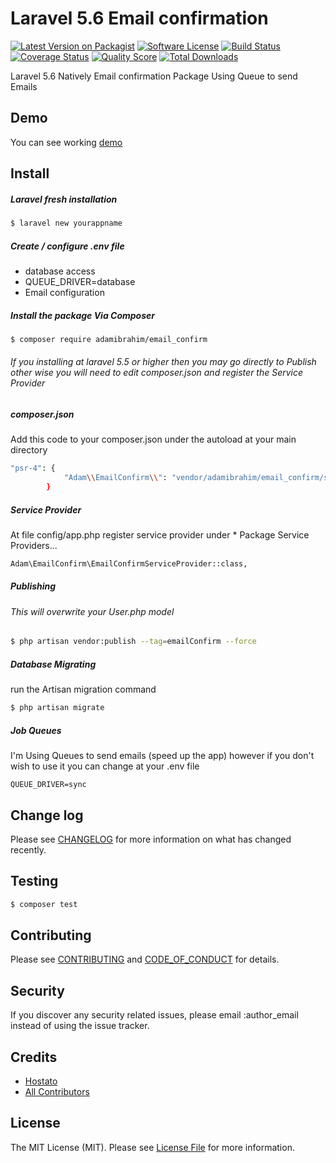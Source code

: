 # Laravel 5.6 Email confirmation

[![Latest Version on Packagist][ico-version]][link-packagist]
[![Software License][ico-license]](LICENSE.md)
[![Build Status][ico-travis]][link-travis]
[![Coverage Status][ico-scrutinizer]][link-scrutinizer]
[![Quality Score][ico-code-quality]][link-code-quality]
[![Total Downloads][ico-downloads]][link-downloads]

Laravel 5.6 Natively Email confirmation Package Using Queue to send Emails

## Demo

You can see working [demo](https://www.emailconfirm.hostato.com)

## Install

#####  Laravel fresh installation

``` bash
$ laravel new yourappname
```

##### Create / configure .env file
- database access
- QUEUE_DRIVER=database
- Email configuration 

##### Install the package Via Composer

``` bash
$ composer require adamibrahim/email_confirm
```

###### If you installing at laravel 5.5 or higher then you may go directly to Publish other wise you will need to edit composer.json and register the Service Provider

##### composer.json

Add this code to your composer.json under the autoload at your main directory

``` bash
"psr-4": {
            "Adam\\EmailConfirm\\": "vendor/adamibrahim/email_confirm/src"
        }
```

##### Service Provider

At file config/app.php register service provider under * Package Service Providers...

``` bash
Adam\EmailConfirm\EmailConfirmServiceProvider::class,
```

##### Publishing

###### This will overwrite your User.php model 

``` bash
$ php artisan vendor:publish --tag=emailConfirm --force
```

##### Database Migrating

run the Artisan migration command 

``` bash
$ php artisan migrate
```

##### Job Queues

I'm Using Queues to send emails (speed up the app) 
however if you don't wish to use it you can change at your .env file

```
QUEUE_DRIVER=sync
```


## Change log

Please see [CHANGELOG](CHANGELOG.md) for more information on what has changed recently.

## Testing

``` bash
$ composer test
```

## Contributing

Please see [CONTRIBUTING](CONTRIBUTING.md) and [CODE_OF_CONDUCT](CODE_OF_CONDUCT.md) for details.

## Security

If you discover any security related issues, please email :author_email instead of using the issue tracker.

## Credits

- [Hostato](http://wwww.hostato.com)
- [All Contributors][link-contributors]

## License

The MIT License (MIT). Please see [License File](LICENSE.md) for more information.

[ico-version]: https://img.shields.io/packagist/v/:vendor/:package_name.svg?style=flat-square
[ico-license]: https://img.shields.io/badge/license-MIT-brightgreen.svg?style=flat-square
[ico-travis]: https://img.shields.io/travis/:vendor/:package_name/master.svg?style=flat-square
[ico-scrutinizer]: https://img.shields.io/scrutinizer/coverage/g/:vendor/:package_name.svg?style=flat-square
[ico-code-quality]: https://img.shields.io/scrutinizer/g/:vendor/:package_name.svg?style=flat-square
[ico-downloads]: https://img.shields.io/packagist/dt/:vendor/:package_name.svg?style=flat-square

[link-packagist]: https://packagist.org/packages/adamibrahim/email_confirm
[link-travis]: https://travis-ci.org/:vendor/:package_name
[link-scrutinizer]: https://scrutinizer-ci.com/g/:vendor/:package_name/code-structure
[link-code-quality]: https://scrutinizer-ci.com/g/:vendor/:package_name
[link-downloads]: https://packagist.org/packages/adamibrahim/email_confirm
[link-author]: https://github.com/adamibrahim
[link-contributors]: ../../contributors